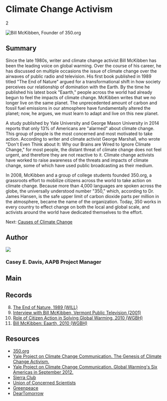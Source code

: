 # Climate Change Activism

2

![Bill McKibben, Founder of 350.org](https://s3.amazonaws.com/americanarchive.org/exhibits/ClimateChange_Section2_Activism.jpg "Bill McKibben, Founder of 350.org")

## Summary

Since the late 1980s, writer and climate change activist Bill McKibben has been the leading voice on global warming. Over the course of his career, he has discussed on multiple occasions the issue of climate change over the airwaves of public radio and television. His first book published in 1989 titled "The End of Nature" argued for a transformational shift in how society perceives our relationship of domination with the Earth. By the time he published his latest book "Eaarth," people across the world had already begun to feel the impacts of climate change. McKibben writes that we no longer live on the same planet. The unprecedented amount of carbon and fossil fuel emissions in our atmosphere have fundamentally altered the planet; now, he argues, we must learn to adapt and live on this new planet. 

A study published by Yale University and George Mason University in 2014 reports that only 13% of Americans are "alarmed" about climate change. This group of people is the most concerned and most motivated to take action. According to writer and climate activist George Marshall, who wrote "Don't Even Think about It: Why our Brains are Wired to Ignore Climate Change," for most people, the distant threat of climate change does not feel urgent, and therefore they are not reactive to it. Climate change activists have worked to raise awareness of the threats and impacts of climate change, some of which have used public broadcasting as their medium. 

In 2008, McKibben and a group of college students founded 350.org, a grassroots effort to mobilize citizens across the world to take action on climate change. Because more than 4,000 languages are spoken across the globe, the universally understood number "350," which, according to Dr. James Hansen, is the safe upper limit of carbon dioxide parts per million in the atmosphere, became the name of the organization. Today, 350 works in every country to effect change on both the local and global scale, and activists around the world have dedicated themselves to the effort. 

Next: [Causes of Climate Change](causes)

## Author

<img class="img-circle" src="https://s3.amazonaws.com/americanarchive.org/staff/Staff_Davis.jpg"/>

### Casey E. Davis, AAPB Project Manager

## Main

## Records

8.	[The End of Nature, 1989 (WILL)](/catalog/cpb-aacip_16-p843r0qc0z)
9.	[Interview with Bill McKibben, Vermont Public Television (2001)](/catalog/cpb-aacip_46-65h9w6z2)
10.	[Role of Citizen Action in Solving Global Warming, 2010 (WGBH)](/catalog/cpb-aacip_15-7940r9m78p)
11.	[Bill McKibben: Eaarth, 2010 (WGBH)](/catalog/cpb-aacip_15-8s4jm23h6q)

## Resources

- [350.org](http://www.350.org)
- [Yale Project on Climate Change Communication. The Genesis of Climate Change Activism.](http://environment.yale.edu/climate-communication/article/the-genesis-of-climate-change-activism)
- [Yale Project on Climate Change Communication. Global Warming's Six Americas in September 2012.](http://environment.yale.edu/climate-communication/files/Six-Americas-September-2012.pdf)
- [Sierra Club](http://www.sierraclub.org)
- [Union of Concerned Scientists](http://www.ucsusa.org/)
- [Greenpeace](http://www.greenpeace.org)
- [DearTomorrow](http://www.deartomorrow.org)


